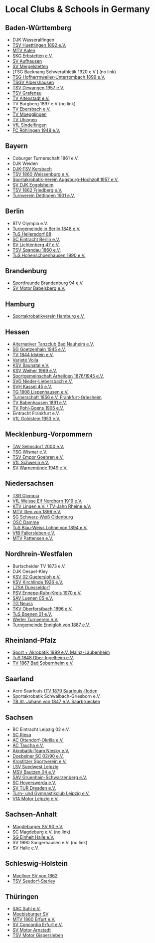 # Local Clubs & Schools in Germany

## Baden-Württemberg

* DJK Wasseralfingen
* [TSV Huettlingen 1892 e.V.](http://www.tsv-huettlingen.de/)
* [MTV Aalen](http://www.mtv-aalen.de)
* [SKG Erbstetten e.V.](http://www.skg-erbstetten.de)
* [SV Aufhausen](http://www.sv-aufhausen.de)
* [SV Mergelstetten](http://svmergelstetten.de/)
* [TSG Backnang Schwerathletik 1920 e.V.] (no link)
* [TSG Hofherrnweiler-Unterrombach 1899 e.V.](http://www.tsg-hofherrnweiler.de)
* [TSGV Albershausen](http://www.der-akrobat.de/)
* [TSV Dewangen 1957 e.V.](https://tsv-dewangen.de/abteilungen/akrobatik/)
* [TSV Grafenau](http://www.tsv-grafenau.de/)
* [TV Altenstadt e.V.](http://www.tvaltenstadt.de/)
* TV Burgberg 1897 e.V (no link)
* [TV Ebersbach e.V.](http://www.tv-ebersbach.de/)
* [TV Moegglingen](http://www.tvm-online.de/)
* [TV Uhingen](http://www.tv-uhingen.de/)
* [VfL Sindelfingen](http://www.sportakrobatik.vfl-sindelfingen.de/)
* [FC Röhlingen 1948 e.V.](https://www.fc-roehlingen.de/index.php/showakrobatik/goldies)


## Bayern

* Coburger Turnerschaft 1861 e.V.
* DJK Weiden
* [DJK-TSV Kersbach](http://www.djk-kersbach.de/)
* [TSV 1860 Weissenburg e.V.](http://www.tsv1860weissenburg.de/)
* [Sportakrobatik-Verein Augsburg-Hochzoll 1957 e.V.](http://www.sportakrobatik-augsburg.de)
* [SV DJK Eggolsheim](http://www.sportakrobatik-kersbach.jimdo.com/)
* [TSV 1862 Friedberg e.V.](http://www.tsv-friedberg.de/)
* [Turnverein Dettingen 1901 e.V.](http://www.tvdettingen.de/)


## Berlin

* BTV Olympia e.V.
* [Turngemeinde in Berlin 1848 e.V.](http://www.tib1848ev.de/)
* [TuS Hellersdorf 88](http://www.tus-hellersdorf.de/)
* [SC Eintracht Berlin e.V.](http://www.akrobatiksternchen.de)
* [SV Lichtenberg 47 e.V.](http://www.lichtenberg47.de)
* [TSV Spandau 1860 e.V.](http://www.tsv-spandau-1860.de/)
* [TuS Hohenschoenhausen 1990 e.V.](http://www.akrobatikmaeuse.de/)


## Brandenburg

* [Sportfreunde Brandenburg 94 e.V.](http://www.sfb-94.de)
* [SV Motor Babelsberg e.V.](http://www.sportakrobaten-potsdam.de/)


## Hamburg

* [Sportakrobatikverein Hamburg e.V.](https://www.sportakrobatik-verein-hamburg.de/)


## Hessen

* [Alternativer Tanzclub Bad Nauheim e.V.](http://www.alternativer-tanzclub.de/)
* [SG Goetzenhain 1945 e.V.](http://www.sggoetzenhain.de/)
* [TV 1844 Idstein e.V.](http://www.sportakro.de/)
* [Varieté Voila](http://www.varietevoila.de/)
* [KSV Baunatal e.V.](http://www.sportakrobatik.ksv-baunatal.de)
* [KSV Weiher 1969 e.V.](http://www.ksv-weiher.com)
* [Sportgemeinschaft Arheilgen 1876/1945 e.V.](http://sg-arheilgen.de)
* [SVG Nieder-Liebersbach e.V.](http://www.svg-sportakrobatik.de/)
* [SVH Kassel 45 e.V.](http://www.sportakrobatik-svhkassel.de/)
* [TG 1908 Lispenhausen e.V.](http://www.akrobatik-lispenhausen.npage.de/)
* [Turnerschaft 1856 e.V. Frankfurt-Griesheim](http://www.ts-griesheim.de/)
* [TV Babenhausen 1891 e.V.](http://www.tvbabenhausen.de/)
* [TV Pohl-Goens 1905 e.V.](http://www.sportakrobatik-pohlgoens.de/)
* Eintracht Frankfurt e.V.
* [VfL Goldstein 1953 e.V.](http://www.vfl-goldstein.de/)


## Mecklenburg-Vorpommern

* [TAV Selmsdorf 2000 e.V.](http://www.selmsdorf-live.de/)
* [TSG Wismar e.V.](http://www.tsg-wismar.de/)
* [TSV Empor Goehren e.V.](http://www.sportakrobatik-ruegen.de/)
* [VfL Schwerin e.V.](http://www.vfl-schwerin.de/)
* [SV Warnemünde 1949 e.V.](https://svwarnemuende.de/sportakrobatik/)


## Niedersachsen

* [TSR Olympia](http://www.tsr-ts-whv.de/)
* [VfL Weisse Elf Nordhorn 1919 e.V.](http://www.vfl-weisse-elf.de/)
* [KTV Lingen e.V. / TV-Jahn Rheine e.V.](http://www.ktv-lingen.jimdo.com)
* [MTV Ilten von 1896 e.V.](http://www.mtv-ilten.de)
* [SG Schwarz-Weiß Oldenburg](http://www.sportakrobatik-oldenburg.de)
* [OSC Damme](http://www.osc-damme.de)
* [TuS Blau-Weiss Lohne von 1894 e.V.](http://www.blau-weiss-lohne.de/)
* [VfB Fallersleben e.V.](http://www.vfb-fallersleben.de/)
* [MTV Pattensen e.V.](https://www.mtv-pattensen.de/)


## Nordhrein-Westfalen

* Burtscheider TV 1873 e.V.
* DJK Oespel-Kley
* [KSV 02 Guetersloh e.V.](https://ksv02-guetersloh.de/)
* [KSV Kirchlinde 1926 e.V.](http://www.ksv-kirchlinde.de)
* [LZSA Duesseldorf](https://lzsa.de/)
* [PSV Ennepe-Ruhr-Kreis 1970 e.V.](http://www.psv-sportakrobatik.de)
* [SAV Luenen 05 e.V.](http://www.sav-luenen.de)
* [TG Neuss](http://www.tg-neuss.de/)
* [TKV Oberforstbach 1896 e.V.](http://www.tkv-oberforstbach.de/)
* [TuS Boenen 01 e.V.](https://www.tus-boenen.de/sportangebote/sportakrobatik/)
* [Werler Turnverein e.V.](http://www.werler-tv.de/)
* [Turngemeinde Ennigloh von 1887 e.V.](http://www.tg-ennigloh.de/)


## Rheinland-Pfalz

* [Sport + Akrobatik 1999 e.V. Mainz-Laubenheim](http://www.sav-laubenheim.de)
* [TuS 1848 Ober-Ingelheim e.V.](http://www.tus-ober-ingelheim.de/)
* [TV 1867 Bad Sobernheim e.V.](http://www.tv1867.de/)


## Saarland

* Acro Saarlouis ([TV 1879 Saarlouis-Roden]((http://www.tv1879roden.de/))
* Sportakrobatik Schwalbach-Griesborn e.V.
* [TB St. Johann von 1847 e.V. Saarbruecken](https://www.tbs-saarbruecken.de)


## Sachsen

* BC Eintracht Leipzig 02 e.V.
* [SC Riesa](http://www.sc-riesa.de/)
* [AC Ottendorf-Okrilla e.V.](http://www.aco-sportakrobatik.de/)
* [AC Taucha e.V.](http://www.sportakrobatik-taucha.de/)
* [Akrobatik-Team Niesky e.V.](https://www.facebook.com/akrobatikteamniesky)
* [Doebelner SC 02/90 e.V.](http://www.doebelner-sc.de/)
* [Krostitzer Sportverein e.V.](http://www.krostitzer-akrobaten.de)
* [LSV Suedwest Leipzig](http://www.lsvsw.de)
* [MSV Bautzen 04 e.V](http://www.msvbautzen04.de)
* [SAV Gruenhain-Schwarzenberg e.V.](http://www.sav-schwarzenberg.de)
* [SC Hoyerswerda e.V.](http://www.sportclub-hoyerswerda.de)
* [SV TUR Dresden e.V.](http://www.sv-tur.de/)
* [Turn- und Gymnastikclub Leipzig e.V.](http://www.tug-leipzig.de/)
* [VfA Motor Leipzig e.V.](http://www.vfa-leipzig.de/)


## Sachsen-Anhalt

* [Magdeburger SV 90 e.V.](http://www.msv90.de)
* SC Magdeburg e.V. (no link)
* [SG Einheit Halle e.V.]()
* SV 1990 Sangerhausen e.V. (no link)
* [SV Halle e.V.](http://www.sv-halle.de/)


## Schleswig-Holstein

* [Moellner SV von 1862](http://www.till-sportakrobaten.de)
* [TSV Seedorf-Sterley](https://tsv-seedorf-sterley.de/sparten/sportakrobatik.html)


## Thüringen

* [SAC Suhl e.V.](http://www.sac-suhl.de/)
* [Moebisburger SV](http://www.akro-moebisburg.de)
* [MTV 1860 Erfurt e.V.](https://mtverfurt.de/akrobatik/)
* [SV Concordia Erfurt e.V.](http://www.sv-concordia.de)
* [SV Motor Arnstadt](http://www.sport-akrobatik.de/)
* [TSV Motor Gispersleben](http://www.gispi-sport.de/)


